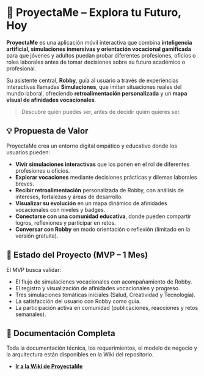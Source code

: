 # 🚀 ProyectaMe – Explora tu Futuro, Hoy

**ProyectaMe** es una aplicación móvil interactiva que combina **inteligencia artificial, simulaciones inmersivas y orientación vocacional gamificada** para que jóvenes y adultos puedan probar diferentes profesiones, oficios o roles laborales antes de tomar decisiones sobre su futuro académico o profesional.

Su asistente central, **Robby**, guía al usuario a través de experiencias interactivas llamadas **Simulaciones**, que imitan situaciones reales del mundo laboral, ofreciendo **retroalimentación personalizada** y un **mapa visual de afinidades vocacionales**.

> Descubre quién puedes ser, antes de decidir quién quieres ser.


## 💡 Propuesta de Valor

ProyectaMe crea un entorno digital empático y educativo donde los usuarios pueden:
- **Vivir simulaciones interactivas** que los ponen en el rol de diferentes profesiones u oficios.
- **Explorar vocaciones** mediante decisiones prácticas y dilemas laborales breves.
- **Recibir retroalimentación** personalizada de Robby, con análisis de intereses, fortalezas y áreas de desarrollo.
- **Visualizar su evolución** en un mapa dinámico de afinidades vocacionales con niveles y badges.
- **Conectarse con una comunidad educativa**, donde pueden compartir logros, reflexiones y participar en retos.
- **Conversar con Robby** en modo orientación o reflexión (limitado en la versión gratuita).

## 🚀 Estado del Proyecto (MVP – 1 Mes)

El MVP busca validar: 
- El flujo de simulaciones vocacionales con acompañamiento de Robby.
- El registro y visualización de afinidades vocacionales y progreso.
- Tres simulaciones temáticas iniciales (Salud, Creatividad y Tecnología).
- La satisfacción del usuario con Robby como guía.
- La participación activa en comunidad (publicaciones, reacciones y retos semanales).


## 📖 Documentación Completa

Toda la documentación técnica, los requerimientos, el modelo de negocio y la arquitectura están disponibles en la Wiki del repositorio.

* [**Ir a la Wiki de ProyectaMe**](https://github.com/Ana3Lu/proyectaMe-app/wiki)
